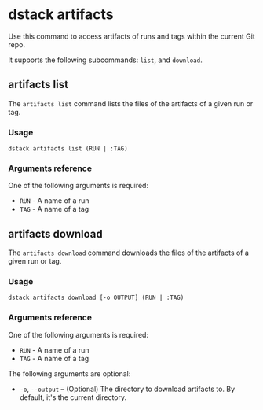 # dstack artifacts

Use this command to access artifacts of runs and tags within the current Git repo.

It supports the following subcommands: `list`, and `download`.

## artifacts list

The `artifacts list` command lists the files of the artifacts of a given run or tag.

### Usage

```shell
dstack artifacts list (RUN | :TAG)
```

### Arguments reference

One of the following arguments is required:

- `RUN` - A name of a run
- `TAG` - A name of a tag

## artifacts download

The `artifacts download` command downloads the files of the artifacts of a given run or tag.

### Usage

```shell
dstack artifacts download [-o OUTPUT] (RUN | :TAG)
```

### Arguments reference

One of the following arguments is required:

- `RUN` - A name of a run
- `TAG` - A name of a tag

The following arguments are optional:

- `-o`, `--output` – (Optional) The directory to download artifacts to. By default, it's the current directory.